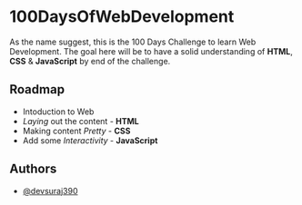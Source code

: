 
# 100DaysOfWebDevelopment

As the name suggest, this is the 100 Days Challenge to learn Web Development. 
The goal here will be to have a solid understanding of  **HTML**, **CSS** &
**JavaScript** by end of the challenge.



## Roadmap

- Intoduction to Web
- *Laying* out the content - **HTML**
- Making content *Pretty* - **CSS**
- Add some *Interactivity* - **JavaScript**

  
## Authors

- [@devsuraj390](https://www.github.com/devsuraj390)
